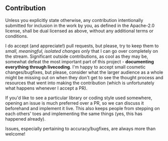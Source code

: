 ## Contribution

Unless you explicitly state otherwise, any contribution intentionally submitted for inclusion in the work by you, as defined in the Apache-2.0 license, shall be dual licensed as above, without any additional terms or conditions.

I do accept (and appreciate!) pull requests, but please, try to keep them to _small, meaningful, isolated changes only_ that I can go over completely on the stream. Significant outside contributions, as cool as they may be, somewhat defeat the most important part of this project - **documenting everything through livecoding**. I'm happy to accept small cosmetic changes/bugfixes, but please, consider what the larger audience as a whole might be missing out on when they don't get to see the thought process and resources that went into making the contribution (which is unfortunately what happens whenever I accept a PR).

If you'd like to see a particular library or coding style used somewhere, opening an issue is much preferred over a PR, so we can discuss it beforehand and implement it live. This also keeps people from stepping on each others' toes and implementing the same things (yes, this has happened already).

Issues, especially pertaining to accuracy/bugfixes, are always more than welcome!
